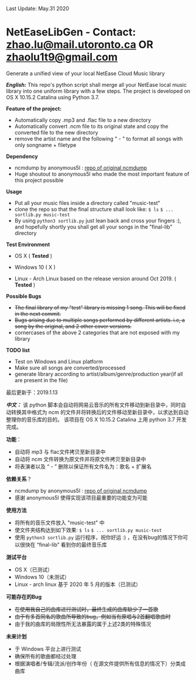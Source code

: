 Last Update: May.31 2020

# NetEaseLibGen - Contact: zhao.lu@mail.utoronto.ca OR zhaolu1t9@gmail.com
Generate a unified view of your local NetEase Cloud Music library

***English:***
This repo's python script shall merge all your NetEase local music library into one uniform library with a few steps.
The project is developed on OS X 10.15.2 Catalina using Python 3.7.

**Feature of the project:**

 - Automatically copy .mp3 and .flac file to a new directory
 - Automatically convert .ncm file to its original state and copy the converted file to the new directory
 - remove the artist name and the following " - " to format all songs with only songname + filetype
 
**Dependency**
 - ncmdump by anonymous5l : [repo of original ncmdump](https://github.com/anonymous5l/ncmdump)
 - Huge shoutout to anonymous5l who made the most important feature of this project possible

**Usage**

 - Put all your music files inside a directory called "music-test"
 - clone the repo so that the final structure shall look like: 
	 `$ ls`
	 `$ ... sortlib.py music-test`
 - By using `python3 sortlib.py` just lean back and cross your fingers :), and hopefully shortly you shall get all your songs in the "final-lib" directory

**Test Environment**

 - OS X ( **Tested** )
    

 - Windows 10 ( X )

 - Linux - Arch Linux based on the release version around Oct 2019. ( **Tested** )


**Possible Bugs**
 -  ~~The final library of my "test" library is missing 1 song. This will be fixed in the next commit.~~
 - ~~Bugs arising due to multiple songs performed by different artists. i.e, a song by the original, and 2 other cover versions.~~
 - cornercases of the above 2 categories that are not exposed with my library

**TODO list**

 - Test on Windows and Linux platform
 - Make sure all songs are converted/processed
 - generate library according to artist/album/genre/production year(if all are present in the file)

最后更新于：2019.1.13

***中文：***
该 python 脚本会自动将网易云音乐的所有文件移动到新目录中，同时自动转换其中格式为 ncm 的文件并将转换后的文件移动至新目录中，以求达到自动整理你的音乐库的目的。
该项目在 OS X 10.15.2 Catalina 上用 python 3.7 开发完成。

**功能**：

 - 自动将 mp3 与 flac文件拷贝至新目录中
 - 自动将 ncm 文件转换为原文件并将原文件拷贝至新目录中
 - 将表演者以及 “ - ” 删除以保证所有文件名为：歌名 + 扩展名

**依赖关系**？
 - ncmdump by anonymous5l : [repo of original ncmdump](https://github.com/anonymous5l/ncmdump)
 - 感谢 anonymous5l 使得实现该项目最重要的功能变为可能
 
 **使用方法**
- 将所有的音乐文件放入 "music-test" 中
 - 使文件夹结构达到如下效果: 
	 `$ ls`
	 `$ ... sortlib.py music-test`
 - 使用 `python3 sortlib.py` 运行程序，祝你好运 :) ，在没有bug的情况下你可以很快在 “final-lib” 看到你的最终音乐库

**测试平台**

 - OS X（已测试）
 - Windows 10（未测试）
 - Linux - arch linux 基于 2020 年 5 月的版本（已测试）

**可能存在的Bug**

 - ~~在使用我自己的曲库进行测试时，最终生成的曲库缺少了一首歌~~
 - ~~由于有多首同名的歌曲所导致的bug，例如当有原唱与2首翻唱歌曲时~~
 - 由于我的曲库的局限性所无法暴露的属于上述2类的特殊情况

**未来计划**

 - 于 Windows 平台上进行测试
 - 确保所有的歌曲都经过处理
 - 根据演唱者/专辑/流派/创作年份（ 在源文件提供所有信息的情况下）分类成曲库
